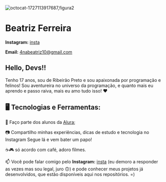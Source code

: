 ![octocat-1727113917687,figura2](https://github.com/user-attachments/assets/62af67bf-45da-448b-ade5-0f5aedbe108b)


<h1>Beatriz Ferreira</h1>
 <p><strong>Instagram:</strong> <a class="links" href="mailto:https://b.ferreirax">insta</a></p>
 <p><strong>Email:</strong> <a class="links" href="mailto:4nabeatriz10@gmail.com">4nabeatriz10@gmail.com</a></p>


<h2>Hello, Devs!!</h2>
<p>Tenho 17 anos, sou de Ribeirão Preto e sou apaixonada por programação e felinos! Sou aventureira no universo da programação, e quanto mais eu aprendo e passo raiva, mais eu amo tudo isso! ❤</p>



<h2>🖥️ Tecnologias e Ferramentas:</h2>
          

🤿 Faço parte dos alunos da <strong></strong> <a class="links" href="https://www.alura.io">Alura</a>;

📷 Compartilho minhas experiências, dicas de estudo e tecnologia no Instagram Segue lá e vem bater um papo!

☕🎮 só acordo com café, adoro filmes.


<p>📫 Você pode falar comigo pelo <strong>Instagram:</strong> <a class="links" href="mailto:https://b.ferreirax">insta</a> (eu demoro a responder as vezes mas sou legal, juro 🙃) e pode conhecer meus projetos já desenvolvidos, que estão disponíveis aqui nos repositórios. =)</p>
